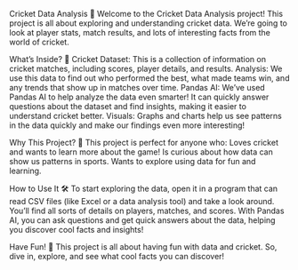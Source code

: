 Cricket Data Analysis 🏏
Welcome to the Cricket Data Analysis project! This project is all about exploring and understanding cricket data. We’re going to look at player stats, match results, and lots of interesting facts from the world of cricket.

What’s Inside? 📁
Cricket Dataset: This is a collection of information on cricket matches, including scores, player details, and results.
Analysis: We use this data to find out who performed the best, what made teams win, and any trends that show up in matches over time.
Pandas AI: We’ve used Pandas AI to help analyze the data even smarter! It can quickly answer questions about the dataset and find insights, making it easier to understand cricket better.
Visuals: Graphs and charts help us see patterns in the data quickly and make our findings even more interesting!

Why This Project? 🎯
This project is perfect for anyone who:
Loves cricket and wants to learn more about the game!
Is curious about how data can show us patterns in sports.
Wants to explore using data for fun and learning.

How to Use It 🛠
To start exploring the data, open it in a program that can read CSV files (like Excel or a data analysis tool) and take a look around. You’ll find all sorts of details on players, matches, and scores. With Pandas AI, you can ask questions and get quick answers about the data, helping you discover cool facts and insights!

Have Fun! 🎉
This project is all about having fun with data and cricket. So, dive in, explore, and see what cool facts you can discover!
